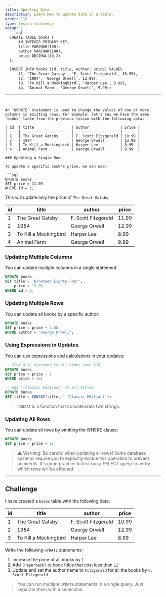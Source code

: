 ```yaml
---
title: Updating Data
description: Learn how to update data in a table.
order: 110
type: lesson-challenge
setup: |
  ```sql
  CREATE TABLE books (
      id INTEGER PRIMARY KEY,
      title VARCHAR(100),
      author VARCHAR(100),
      price DECIMAL(10,2)
  );

  INSERT INTO books (id, title, author, price) VALUES
      (1, 'The Great Gatsby', 'F. Scott Fitzgerald', 10.99),
      (2, '1984', 'George Orwell', 12.99),
      (3, 'To Kill a Mockingbird', 'Harper Lee', 8.99),
      (4, 'Animal Farm', 'George Orwell', 9.99);
  ```
---
```


An `UPDATE` statement is used to change the values of one or more columns in existing rows. For example, let's say we have the same `books` table from the previous lesson with the following data:

| id  | title                 | author              | price |
| --- | --------------------- | ------------------- | ----- |
| 1   | The Great Gatsby      | F. Scott Fitzgerald | 10.99 |
| 2   | 1984                  | George Orwell       | 12.99 |
| 3   | To Kill a Mockingbird | Harper Lee          | 8.99  |
| 4   | Animal Farm           | George Orwell       | 9.99  |

### Updating a Single Row

To update a specific book's price, we can use:

```sql
UPDATE books
SET price = 11.99
WHERE id = 1;
```

This will update only the price of `The Great Gatsby`:

| id  | title                 | author              | price |
| --- | --------------------- | ------------------- | ----- |
| 1   | The Great Gatsby      | F. Scott Fitzgerald | 11.99 |
| 2   | 1984                  | George Orwell       | 12.99 |
| 3   | To Kill a Mockingbird | Harper Lee          | 8.99  |
| 4   | Animal Farm           | George Orwell       | 9.99  |

### Updating Multiple Columns

You can update multiple columns in a single statement:

```sql
UPDATE books
SET title = 'Nineteen Eighty-Four',
    price = 13.99
WHERE id = 2;
```

### Updating Multiple Rows

You can update all books by a specific author:

```sql
UPDATE books
SET price = price + 2.00
WHERE author = 'George Orwell';
```

### Using Expressions in Updates

You can use expressions and calculations in your updates:

```sql
-- Give a $1 discount to all books over $10
UPDATE books
SET price = price - 1
WHERE price > 10;

-- Add "(Classic Edition)" to all titles
UPDATE books
SET title = CONCAT(title, ' (Classic Edition)');
```

> `CONCAT` is a function that concatenates two strings.

### Updating All Rows

You can update all rows by omitting the WHERE clause:

```sql
UPDATE books
SET price = price + 1;
```

> ⚠️ Warning: Be careful when updating all rows! Some database systems require you to explicitly enable this operation to prevent accidents. It's good practice to first run a SELECT query to verify which rows will be affected.

---

## Challenge

I have created a `books` table with the following data:

| id  | title                 | author              | price |
| --- | --------------------- | ------------------- | ----- |
| 1   | The Great Gatsby      | F. Scott Fitzgerald | 10.99 |
| 2   | 1984                  | George Orwell       | 12.99 |
| 3   | To Kill a Mockingbird | Harper Lee          | 8.99  |

Write the following `UPDATE` statements:

1. Increase the price of all books by `1`
2. Add `(Paperback)` to book titles that cost less than `12`
3. Update and set the author name to `Fitzgerald` for all the books by `F. Scott Fitzgerald`

> You can run multiple `UPDATE` statements in a single query. Just separate them with a semicolon.
